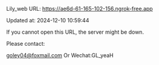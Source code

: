 Lily_web URL: https://ae6d-61-165-102-156.ngrok-free.app

Updated at: 2024-12-10 10:59:44

If you cannot open this URL, the server might be down.

Please contact: 

goley04@foxmail.com Or Wechat:GL_yeaH